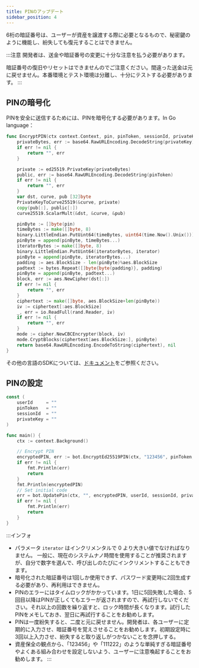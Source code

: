 ```yaml
---
title: PINのアップデート
sidebar_position: 4
---
```


6桁の暗証番号は、ユーザーが資産を譲渡する際に必要となるもので、秘密鍵のように機能し、紛失しても復元することはできません。

:::注意
開発者は、送金や暗証番号の変更に十分な注意を払う必要があります。

暗証番号の復旧やリセットはできませんのでご注意ください。間違った送金は元に戻せません。本番環境とテスト環境は分離し、十分にテストする必要があります。
:::

## PINの暗号化

PINを安全に送信するためには、PINを暗号化する必要があります。In Go language：

```go
func EncryptPIN(ctx context.Context, pin, pinToken, sessionId, privateKey string, iterator uint64) (string, error) {
	privateBytes, err := base64.RawURLEncoding.DecodeString(privateKey)
	if err != nil {
		return "", err
	}

	private := ed25519.PrivateKey(privateBytes)
	public, err := base64.RawURLEncoding.DecodeString(pinToken)
	if err != nil {
		return "", err
	}
	var dst, curve, pub [32]byte
	PrivateKeyToCurve25519(&curve, private)
	copy(pub[:], public[:])
	curve25519.ScalarMult(&dst, &curve, &pub)

	pinByte := []byte(pin)
	timeBytes := make([]byte, 8)
	binary.LittleEndian.PutUint64(timeBytes, uint64(time.Now().Unix()))
	pinByte = append(pinByte, timeBytes...)
	iteratorBytes := make([]byte, 8)
	binary.LittleEndian.PutUint64(iteratorBytes, iterator)
	pinByte = append(pinByte, iteratorBytes...)
	padding := aes.BlockSize - len(pinByte)%aes.BlockSize
	padtext := bytes.Repeat([]byte{byte(padding)}, padding)
	pinByte = append(pinByte, padtext...)
	block, err := aes.NewCipher(dst[:])
	if err != nil {
		return "", err
	}
	ciphertext := make([]byte, aes.BlockSize+len(pinByte))
	iv := ciphertext[:aes.BlockSize]
	_, err = io.ReadFull(rand.Reader, iv)
	if err != nil {
		return "", err
	}
	mode := cipher.NewCBCEncrypter(block, iv)
	mode.CryptBlocks(ciphertext[aes.BlockSize:], pinByte)
	return base64.RawURLEncoding.EncodeToString(ciphertext), nil
}
```

その他の言語のSDKについては、[ドキュメント](/docs/resources/sdk)をご参照ください。

## PINの設定

```go
const (
	userId     = ""
	pinToken   = ""
	sessionId  = ""
	privateKey = ""
)

func main() {
	ctx := context.Background()

	// Encrypt PIN
	encryptedPIN, err := bot.EncryptEd25519PIN(ctx, "123456", pinToken, sessionId, privateKey, uint64(time.Now().UnixNano()))
	if err != nil {
		fmt.Println(err)
		return
	}
	fmt.Println(encryptedPIN)
	// Set initial code
	err = bot.UpdatePin(ctx, "", encryptedPIN, userId, sessionId, privateKey)
	if err != nil {
		fmt.Println(err)
		return
	}
}
```

:::インフォ

- パラメータ `iterator` はインクリメンタルで 0 より大きい値でなければなりません。 一般に、現在のシステムナノ時間を使用することが推奨されますが、自分で数字を選んで、呼び出しのたびにインクリメントすることもできます。
- 暗号化された暗証番号は1回しか使用できず、パスワード変更時に2回生成する必要があり、再利用はできません。
- PINのエラーにはタイムロックがかかっています。1日に5回失敗した場合、5回目以降はPINが正しくてもエラーが返されますので、再試行しないでください。それ以上の回数を繰り返すと、ロック時間が長くなります。試行したPINをメモしておき、翌日に再試行することをお勧めします。
- PINは一度紛失すると、二度と元に戻せません。開発者は、各ユーザーに定期的に入力させ、暗証番号を覚えさせることをお勧めします。初期設定時に3回以上入力させ、紛失すると取り返しがつかないことを念押しする。
- 資産保全の観点から、「123456」や「111222」のような単純すぎる暗証番号やよくある組み合わせを設定しないよう、ユーザーに注意喚起することをお勧めします。
:::
